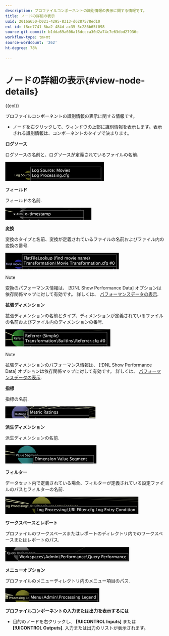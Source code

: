 ```yaml
---
description: プロファイルコンポーネントの識別情報の表示に関する情報です。
title: ノードの詳細の表示
uuid: 2016a650-b021-4295-8313-d6287578ed10
exl-id: f8ce7741-8ba2-484d-ac35-5c286b65f098
source-git-commit: b1dda69a606a16dccca30d2a74c7e63dbd27936c
workflow-type: tm+mt
source-wordcount: '262'
ht-degree: 78%

---
```


# ノードの詳細の表示{#view-node-details}

{{eol}}

プロファイルコンポーネントの識別情報の表示に関する情報です。

* ノードを右クリックして、ウィンドウの上部に識別情報を表示します。表示される識別情報は、コンポーネントのタイプで決まります。

**ログソース**

ログソースの名前と、ログソースが定義されているファイルの名前.

![](assets/vis_DependencyMap_LogSourceID.png)

**フィールド**

フィールドの名前.

![](assets/vis_DependencyMap_FieldID.png)

**変換**

変換のタイプと名前、変換が定義されているファイルの名前およびファイル内の変換の番号.

![](assets/vis_DependencyMap_TransformationID.png)

>[!NOTE]
>
>変換のパフォーマンス情報は、 [!DNL Show Performance Data] オプションは依存関係マップに対して有効です。 詳しくは、 [パフォーマンスデータの表示](../../../../../home/c-get-started/c-admin-intrf/c-dataset-mgrs/c-dep-maps/c-disp-perf-data.md#concept-974e2bac3e184f0dab530e63aa4f5ecb).

**拡張ディメンション**

拡張ディメンションの名前とタイプ、ディメンションが定義されているファイルの名前およびファイル内のディメンションの番号.

![](assets/vis_DependencyMap_ExtendedDimensionID.png)

>[!NOTE]
>
>拡張ディメンションのパフォーマンス情報は、 [!DNL Show Performance Data] オプションは依存関係マップに対して有効です。 詳しくは、 [パフォーマンスデータの表示](../../../../../home/c-get-started/c-admin-intrf/c-dataset-mgrs/c-dep-maps/c-disp-perf-data.md#concept-974e2bac3e184f0dab530e63aa4f5ecb).

**指標**

指標の名前.

![](assets/vis_DependencyMap_MetricID.png)

**派生ディメンション**

派生ディメンションの名前.

![](assets/vis_DependencyMap_DerivedDimensionID.png)

**フィルター**

データセット内で定義されている場合、フィルターが定義されている設定ファイルのパスとフィルターの名前.

![](assets/vis_DependencyMap_FilterID_Dataset.png)

**ワークスペースとレポート**

プロファイルのワークスペースまたはレポートのディレクトリ内でのワークスペースまたはレポートのパス.

![](assets/vis_DependencyMap_WorkspaceID.png)

**メニューオプション**

プロファイルのメニューディレクトリ内のメニュー項目のパス.

![](assets/vis_DependencyMap_MenuID.png)

**プロファイルコンポーネントの入力または出力を表示するには**

* 目的のノードを右クリックし、 **[!UICONTROL Inputs]** または **[!UICONTROL Outputs]**. 入力または出力のリストが表示されます。
